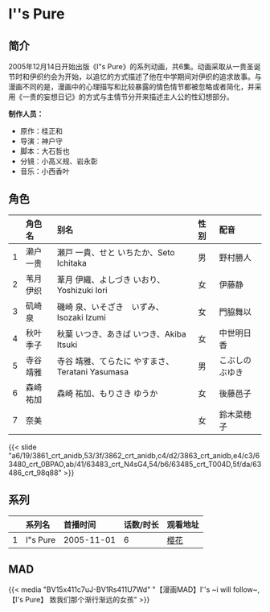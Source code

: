 # I''s Pure


## 简介

2005年12月14日开始出版《I"s Pure》的系列动画，共6集。动画采取从一贵圣诞节时和伊织约会为开始，以追忆的方式描述了他在中学期间对伊织的追求故事。与漫画不同的是，漫画中的心理描写和比较暴露的情色情节都被忽略或者简化，并采用《一贵的妄想日记》的方式与主情节分开来描述主人公的性幻想部分。

**制作人员：**
- 原作：桂正和
- 导演：神户守
- 脚本：大石哲也
- 分镜：小高义规、岩永彰
- 音乐：小西香叶

## 角色

|     |   角色名   |   别名  | 性别 |  配音  |
|:--- |:------  |:----      |:---  |:--   |
| 1 | 濑户一贵 | 瀬戸 一貴、せと いちたか、Seto Ichitaka | 男 | 野村勝人 |
| 2 | 苇月伊织 | 葦月 伊織、よしづき いおり、Yoshizuki Iori | 女 | 伊藤静 |
| 3 | 矶崎泉 | 磯崎 泉、いそざき　いずみ、Isozaki Izumi | 女 | 門脇舞以 |
| 4 | 秋叶季子 | 秋葉 いつき、あきば いつき、Akiba Itsuki | 女 | 中世明日香 |
| 5 | 寺谷靖雅 | 寺谷 靖雅、てらたに やすまさ、Teratani Yasumasa | 男 | こぶしのぶゆき |
| 6 | 森崎祐加 | 森崎 祐加、もりさき ゆうか | 女 | 後藤邑子 |
| 7 | 奈美 |  | 女 | 鈴木菜穂子 |

{{< slide "a6/19/3861_crt_anidb,53/3f/3862_crt_anidb,c4/d2/3863_crt_anidb,e4/c3/63480_crt_0BPAO,ab/41/63483_crt_N4sG4,54/b6/63485_crt_T004D,5f/da/63486_crt_98q88" >}}

## 系列

|     |   系列名   |   首播时间  | 话数/时长  | 观看地址 |
|:---  |:------    |:----      |:---       |:---  |
| 1 | I&quot;s Pure | 2005-11-01 | 6 | [樱花](https://www.yhdmp.live/vp/5148-1-0.html)  |


## MAD

{{< media  "BV15x411c7uJ-BV1Rs411U7Wd"
"【漫画MAD】I''s ~i will follow~,【I's Pure】 致我们那个渐行渐远的女孩"  >}}

